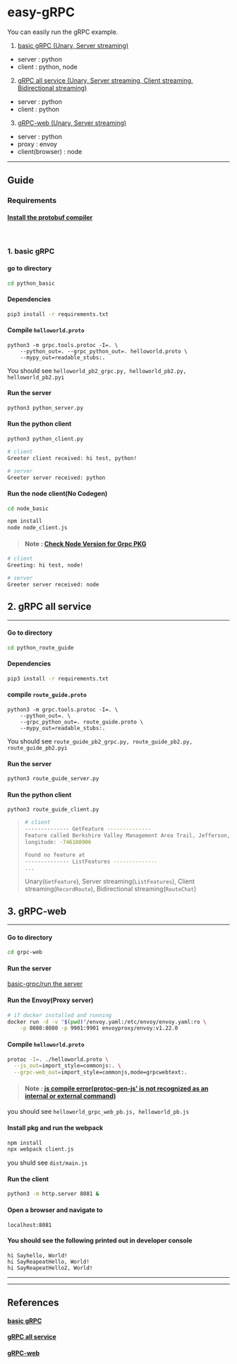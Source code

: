 # easy-gRPC
You can easily run the gRPC example.
1. [basic gRPC (Unary, Server streaming)](#1-basic-grpc)
- server : python
- client : python, node
2. [gRPC all service (Unary, Server streaming, Client streaming, Bidirectional streaming)](#2-grpc-all-service)
- server : python
- client : python
3. [gRPC-web (Unary, Server streaming)](#3-grpc-web)
- server : python
- proxy : envoy
- client(browser) : node
---
## Guide
### Requirements
#### [Install the protobuf compiler](https://grpc.io/docs/protoc-installation/)
&nbsp;
&nbsp;
### 1. basic gRPC
#### go to directory
```sh
cd python_basic
```
#### Dependencies
```sh
pip3 install -r requirements.txt
```
#### Compile `helloworld.proto`
```
python3 -m grpc.tools.protoc -I=. \
    --python_out=. --grpc_python_out=. helloworld.proto \
    --mypy_out=readable_stubs:.
```

You should see `helloworld_pb2_grpc.py, helloworld_pb2.py, helloworld_pb2.pyi`
#### Run the server
```sh
python3 python_server.py
```
#### Run the python client
```sh
python3 python_client.py
```
```sh
# client
Greeter client received: hi test, python!

# server
Greeter server received: python
```
#### Run the node client(No Codegen)
```sh
cd node_basic

npm install
node node_client.js
```
> #### Note : [Check Node Version for Grpc PKG](https://github.com/grpc/grpc-node/blob/master/PACKAGE-COMPARISON.md)
```sh
# client
Greeting: hi test, node!

# server
Greeter server received: node
```
## 2. gRPC all service
---
#### Go to directory
```sh
cd python_route_guide
```
#### Dependencies
```sh
pip3 install -r requirements.txt
```
#### compile `route_guide.proto`
```
python3 -m grpc.tools.protoc -I=. \
    --python_out=. \
    --grpc_python_out=. route_guide.proto \
    --mypy_out=readable_stubs:.
```
You should see `route_guide_pb2_grpc.py, route_guide_pb2.py, route_guide_pb2.pyi`
#### Run the server
```sh
python3 route_guide_server.py
```
#### Run the python client
```sh
python3 route_guide_client.py
```
>```sh
># client
>-------------- GetFeature --------------
>Feature called Berkshire Valley Management Area Trail, Jefferson, NJ, USA at latitude: 409146138
>longitude: -746188906
>
>Found no feature at
>-------------- ListFeatures --------------
>...
>```
>Unary(`GetFeature`), Server streaming(`ListFeatures`), Client streaming(`RecordRoute`), Bidirectional streaming(`RouteChat`)

## 3. gRPC-web
---
#### Go to directory
```sh
cd grpc-web
```
#### Run the server
[basic-grpc/run the server](#run-the-server)

#### Run the Envoy(Proxy server)
```sh
# if docker installed and running
docker run -d -v "$(pwd)"/envoy.yaml:/etc/envoy/envoy.yaml:ro \
    -p 8080:8080 -p 9901:9901 envoyproxy/envoy:v1.22.0
```
#### Compile `helloworld.proto`
```sh
protoc -I=. ./helloworld.proto \
  --js_out=import_style=commonjs:. \
  --grpc-web_out=import_style=commonjs,mode=grpcwebtext:.
```
> #### Note : [js compile error(protoc-gen-js' is not recognized as an internal or external command)](https://github.com/protocolbuffers/protobuf-javascript/issues/127)

you should see `helloworld_grpc_web_pb.js, helloworld_pb.js`

#### Install pkg and run the webpack
```sh
npm install
npx webpack client.js
```
you shuld see `dist/main.js`
#### Run the client
```sh
python3 -m http.server 8081 &
```

#### Open a browser and navigate to
```text
localhost:8081
```

#### You should see the following printed out in developer console
```text
hi Sayhello, World!
hi SayReapeatHello, World!
hi SayReapeatHello2, World!
```

---
---
## References
#### [basic gRPC](https://github.com/grpc/grpc/tree/master/examples/python/helloworld)
#### [gRPC all service](https://github.com/grpc/grpc/tree/master/examples/python/route_guide)
#### [gRPC-web](https://github.com/grpc/grpc-web/tree/master/net/grpc/gateway/examples/helloworld)
